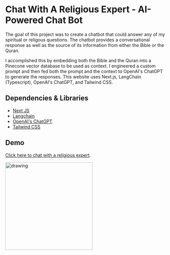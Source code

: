 # Chat With A Religious Expert - AI-Powered Chat Bot

The goal of this project was to create a chatbot that could answer any of my spiritual or religous questions. The chatbot provides a conversational response as well as the source of its information from either the Bible or the Quran.

I accomplished this by embedding both the Bible and the Quran into a Pinecone vector database to be used as context. I engineered a custom prompt and then fed both the prompt and the context to OpenAI's ChatGPT to generate the responses. This website uses Next.js, LangChain (Typescript), OpenAI's ChatGPT, and Tailwind CSS. 

## Dependencies & Libraries

* [Next JS](https://nextjs.org/)
* [Langchain](https://js.langchain.com/docs/)
* [OpenAI's ChatGPT](https://openai.com/blog/openai-api)
* [Tailwind CSS](https://tailwindcss.com/)

## Demo

[Click here to chat with a religious expert](https://god-chat.herokuapp.com/).

<img src="https://github.com/ytraiba/david-app/blob/master/src/assets/thumbnail2.png" alt="drawing" style="height:275px;"/>
